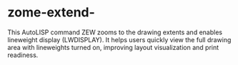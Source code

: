 # zome-extend-
This AutoLISP command ZEW zooms to the drawing extents and enables lineweight display (LWDISPLAY). It helps users quickly view the full drawing area with lineweights turned on, improving layout visualization and print readiness.
